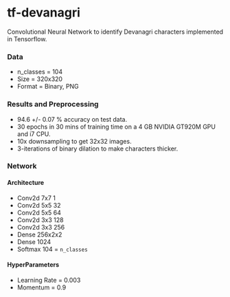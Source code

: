 # tf-devanagri
Convolutional Neural Network to identify Devanagri characters implemented in Tensorflow.

### Data

* n_classes = 104
* Size = 320x320
* Format = Binary, PNG


### Results and Preprocessing

* 94.6 +/- 0.07 % accuracy on test data.
* 30 epochs in 30 mins of training time on a 4 GB NVIDIA GT920M GPU and i7 CPU.
* 10x downsampling to get 32x32 images.
* 3-iterations of binary dilation to make characters thicker.

### Network

#### Architecture

* Conv2d 7x7 1
* Conv2d 5x5 32
* Conv2d 5x5 64
* Conv2d 3x3 128
* Conv2d 3x3 256
* Dense  256x2x2
* Dense  1024
* Softmax 104 = `n_classes`

#### HyperParameters

* Learning Rate = 0.003
* Momentum = 0.9
